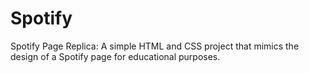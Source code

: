 # Spotify
Spotify Page Replica: A simple HTML and CSS project that mimics the design of a Spotify page for educational purposes.
